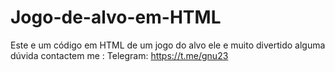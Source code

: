 # Jogo-de-alvo-em-HTML
Este e um código em HTML de um jogo do alvo ele e muito divertido alguma dúvida contactem me : Telegram: https://t.me/gnu23
